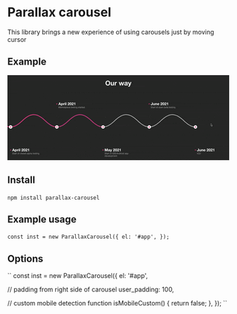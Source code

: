 # Parallax carousel

This library brings a new experience of using carousels just by moving cursor

## Example
![Project Presentation](resources/example.gif "Example GIF")

## Install
`npm install parallax-carousel`

## Example usage
``
const inst = new ParallaxCarousel({
  el: '#app',
});
``

## Options
``
const inst = new ParallaxCarousel({
  el: '#app',

  // padding from right side of carousel
  user_padding: 100,

  // custom mobile detection function
  isMobileCustom() {
    return false;
  },
});
``
